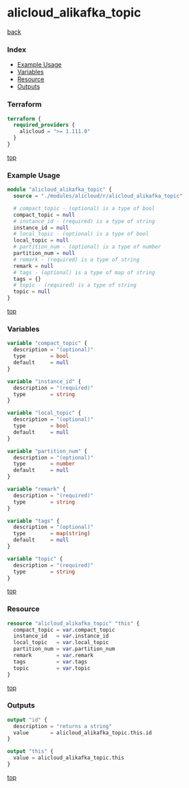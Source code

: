 # alicloud_alikafka_topic

[back](../alicloud.md)

### Index

- [Example Usage](#example-usage)
- [Variables](#variables)
- [Resource](#resource)
- [Outputs](#outputs)

### Terraform

```terraform
terraform {
  required_providers {
    alicloud = ">= 1.111.0"
  }
}
```

[top](#index)

### Example Usage

```terraform
module "alicloud_alikafka_topic" {
  source = "./modules/alicloud/r/alicloud_alikafka_topic"

  # compact_topic - (optional) is a type of bool
  compact_topic = null
  # instance_id - (required) is a type of string
  instance_id = null
  # local_topic - (optional) is a type of bool
  local_topic = null
  # partition_num - (optional) is a type of number
  partition_num = null
  # remark - (required) is a type of string
  remark = null
  # tags - (optional) is a type of map of string
  tags = {}
  # topic - (required) is a type of string
  topic = null
}
```

[top](#index)

### Variables

```terraform
variable "compact_topic" {
  description = "(optional)"
  type        = bool
  default     = null
}

variable "instance_id" {
  description = "(required)"
  type        = string
}

variable "local_topic" {
  description = "(optional)"
  type        = bool
  default     = null
}

variable "partition_num" {
  description = "(optional)"
  type        = number
  default     = null
}

variable "remark" {
  description = "(required)"
  type        = string
}

variable "tags" {
  description = "(optional)"
  type        = map(string)
  default     = null
}

variable "topic" {
  description = "(required)"
  type        = string
}
```

[top](#index)

### Resource

```terraform
resource "alicloud_alikafka_topic" "this" {
  compact_topic = var.compact_topic
  instance_id   = var.instance_id
  local_topic   = var.local_topic
  partition_num = var.partition_num
  remark        = var.remark
  tags          = var.tags
  topic         = var.topic
}
```

[top](#index)

### Outputs

```terraform
output "id" {
  description = "returns a string"
  value       = alicloud_alikafka_topic.this.id
}

output "this" {
  value = alicloud_alikafka_topic.this
}
```

[top](#index)